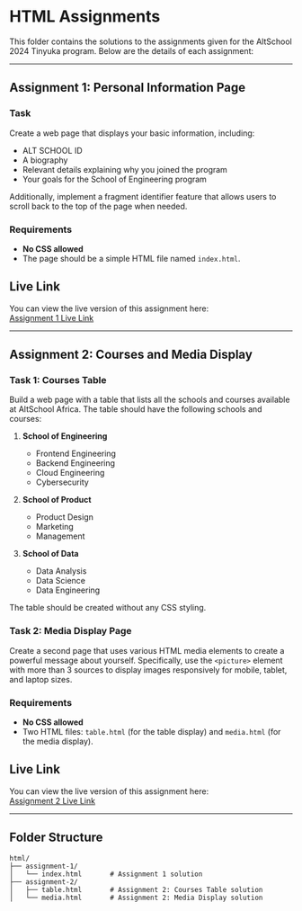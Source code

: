 # HTML Assignments

This folder contains the solutions to the assignments given for the AltSchool 2024 Tinyuka program.
Below are the details of each assignment:

---

## Assignment 1: Personal Information Page

### Task

Create a web page that displays your basic information, including:

- ALT SCHOOL ID
- A biography
- Relevant details explaining why you joined the program
- Your goals for the School of Engineering program

Additionally, implement a fragment identifier feature that allows users to scroll back to the top of the page when needed.

### Requirements

- **No CSS allowed**
- The page should be a simple HTML file named `index.html`.

## Live Link

You can view the live version of this assignment here:  
[Assignment 1 Live Link](https://1732-altschool-html-assignment-1.netlify.app/)

---

## Assignment 2: Courses and Media Display

### Task 1: Courses Table

Build a web page with a table that lists all the schools and courses available at AltSchool Africa. The table should have the following schools and courses:

1. **School of Engineering**

   - Frontend Engineering
   - Backend Engineering
   - Cloud Engineering
   - Cybersecurity

2. **School of Product**

   - Product Design
   - Marketing
   - Management

3. **School of Data**
   - Data Analysis
   - Data Science
   - Data Engineering

The table should be created without any CSS styling.

### Task 2: Media Display Page

Create a second page that uses various HTML media elements to create a powerful message about yourself. Specifically, use the `<picture>` element with more than 3 sources to display images responsively for mobile, tablet, and laptop sizes.

### Requirements

- **No CSS allowed**
- Two HTML files: `table.html` (for the table display) and `media.html` (for the media display).


## Live Link

You can view the live version of this assignment here:  
[Assignment 2 Live Link](https://1732-altschool-html-assignment-2.netlify.app/)

---

## Folder Structure

```
html/
├── assignment-1/
│   └── index.html       # Assignment 1 solution
├── assignment-2/
│   ├── table.html       # Assignment 2: Courses Table solution
│   └── media.html       # Assignment 2: Media Display solution

```
